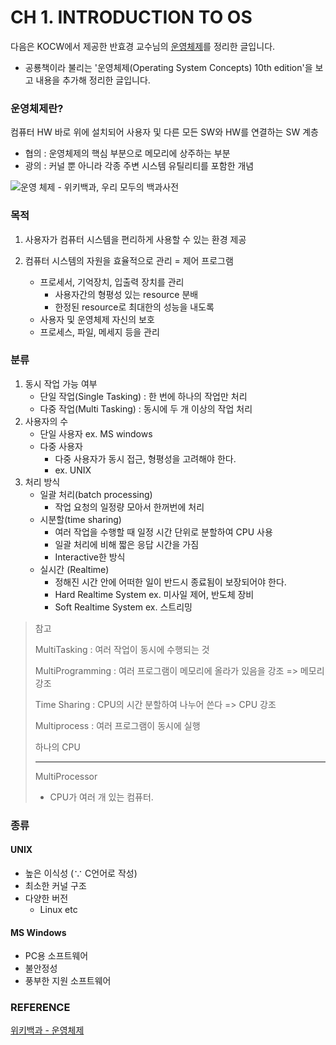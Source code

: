# CH 1. INTRODUCTION TO OS

다음은 KOCW에서 제공한 반효경 교수님의 [운영체제](http://www.kocw.net/home/search/kemView.do?kemId=1046323)를 정리한 글입니다.

+ 공룡책이라 불리는 '운영체제(Operating System Concepts) 10th edition'을 보고 내용을 추가해 정리한 글입니다.



### 운영체제란?

컴퓨터 HW 바로 위에 설치되어 사용자 및 다른 모든 SW와 HW를 연결하는 SW 계층

- 협의 : 운영체제의 핵심 부분으로 메모리에 상주하는 부분
- 광의 : 커널 뿐 아니라 각종 주변 시스템 유틸리티를 포함한 개념

![운영 체제 - 위키백과, 우리 모두의 백과사전](https://upload.wikimedia.org/wikipedia/commons/a/a3/Operating_system_placement_kor.png)





### 목적

1. 사용자가 컴퓨터 시스템을 편리하게 사용할 수 있는 환경 제공

2. 컴퓨터 시스템의 자원을 효율적으로 관리 = 제어 프로그램
   - 프로세서, 기억장치, 입출력 장치를 관리
     - 사용자간의 형평성 있는 resource 분배
     - 한정된 resource로 최대한의 성능을 내도록
   - 사용자 및 운영체제 자신의 보호
   - 프로세스, 파일, 메세지 등을 관리



### 분류

1. 동시 작업 가능 여부
   - 단일 작업(Single Tasking) : 한 번에 하나의 작업만 처리
   - 다중 작업(Multi Tasking) : 동시에 두 개 이상의 작업 처리
2. 사용자의 수
   - 단일 사용자 ex. MS windows
   - 다중 사용자 
     - 다중 사용자가 동시 접근, 형평성을 고려해야 한다. 
     - ex. UNIX
3. 처리 방식
   - 일괄 처리(batch processing)
     - 작업 요청의 일정량 모아서 한꺼번에 처리
   - 시분할(time sharing)
     - 여러 작업을 수행할 때 일정 시간 단위로 분할하여 CPU 사용
     - 일괄 처리에 비해 짧은 응답 시간을 가짐
     - Interactive한 방식
   - 실시간 (Realtime)
     - 정해진 시간 안에 어떠한 일이 반드시 종료됨이 보장되어야 한다.
     - Hard Realtime System ex. 미사일 제어, 반도체 장비 
     - Soft Realtime System  ex. 스트리밍



> 참고
>
> MultiTasking : 여러 작업이 동시에 수행되는 것
>
> MultiProgramming : 여러 프로그램이 메모리에 올라가 있음을 강조 => 메모리 강조
>
> Time Sharing : CPU의 시간 분할하여 나누어 쓴다 => CPU 강조
>
> Multiprocess : 여러 프로그램이 동시에 실행
>
> 하나의 CPU
>
> -----
>
> MultiProcessor
>
> - CPU가 여러 개 있는 컴퓨터.



### 종류

#### UNIX

- 높은 이식성 (∵ C언어로 작성)
- 최소한 커널 구조
- 다양한 버전
  - Linux etc

#### MS Windows 

- PC용 소프트웨어
- 불안정성
- 풍부한 지원 소프트웨어





### REFERENCE

[위키백과 - 운영체제]([https://ko.wikipedia.org/wiki/%EC%9A%B4%EC%98%81_%EC%B2%B4%EC%A0%9C](https://ko.wikipedia.org/wiki/운영_체제))